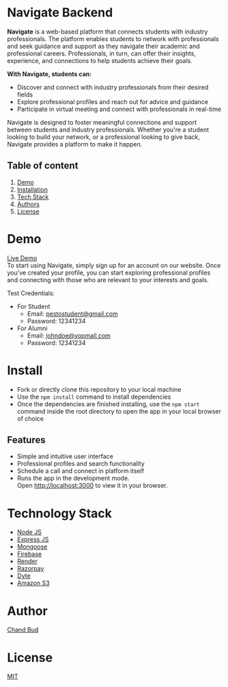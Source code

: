 # Navigate Backend

**Navigate** is a web-based platform that connects students with industry professionals. The platform enables students to network with professionals and seek guidance and support as they navigate their academic and professional careers. Professionals, in turn, can offer their insights, experience, and connections to help students achieve their goals.

**With Navigate, students can:**
- Discover and connect with industry professionals from their desired fields
- Explore professional profiles and reach out for advice and guidance
- Participate in virtual meeting and connect with professionals in real-time

Navigate is designed to foster meaningful connections and support between students and industry professionals. Whether you're a student looking to build your network, or a professional looking to give back, Navigate provides a platform to make it happen.

## Table of content
1. [Demo](#demo)
2. [Installation](#install)
3. [Tech Stack](#tech)
4. [Authors](#author)
5. [License](#license)

# Demo
[Live Demo](https://pesto-navigate.netlify.app/) \
To start using Navigate, simply sign up for an account on our website. Once you've created your profile, you can start exploring professional profiles and connecting with those who are relevant to your interests and goals.

Test Credentials:

- For Student
  - Email: pestostudent@gmail.com
  - Password: 12341234
- For Alumni
  - Email: johndoe@yopmail.com
  - Password: 12341234

# Install
- Fork or directly clone this repository to your local machine
- Use the `npm install` command to install dependencies
- Once the dependencies are finished installing, use the `npm start` command inside the root directory to open the app in your local browser of choice


## Features
- Simple and intuitive user interface
- Professional profiles and search functionality
- Schedule a call and connect in platform itself
- Runs the app in the development mode.\
Open [http://localhost:3000](http://localhost:3000) to view it in your browser.


# Technology Stack

- [Node JS](https://nodejs.dev/)
- [Express JS](https://expressjs.com/)
- [Mongoose](https://mongoosejs.com/)
- [Firebase](https://firebase.google.com/)
- [Render](https://render.com/)
- [Razorpay](https://razorpay.com/)
- [Dyte](https://dyte.io/)
- [Amazon S3](https://aws.amazon.com/s3/)

# Author
[Chand Bud](https://github.com/chandbud5/)

# License
[MIT](https://opensource.org/licenses/MIT)